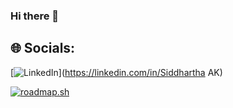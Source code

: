 ### Hi there 👋

<!--
**SiddharthaAK/SiddharthaAK** is a ✨ _special_ ✨ repository because its `README.md` (this file) appears on your GitHub profile.

Here are some ideas to get you started:

- 🔭 I’m currently working on ...
- 🌱 I’m currently learning ...
- 👯 I’m looking to collaborate on ...
- 🤔 I’m looking for help with ...
- 💬 Ask me about ...
- 📫 How to reach me: ...
- 😄 Pronouns: ...
- ⚡ Fun fact: ...
-->


## 🌐 Socials:
[![LinkedIn](https://img.shields.io/badge/LinkedIn-%230077B5.svg?logo=linkedin&logoColor=white)](https://linkedin.com/in/Siddhartha AK) 

[![roadmap.sh](https://roadmap.sh/card/tall/679d9b5bd7c9b4cc8bf3a78a?variant=dark)](https://roadmap.sh)

<!-- Proudly created with GPRM ( https://gprm.itsvg.in ) -->
